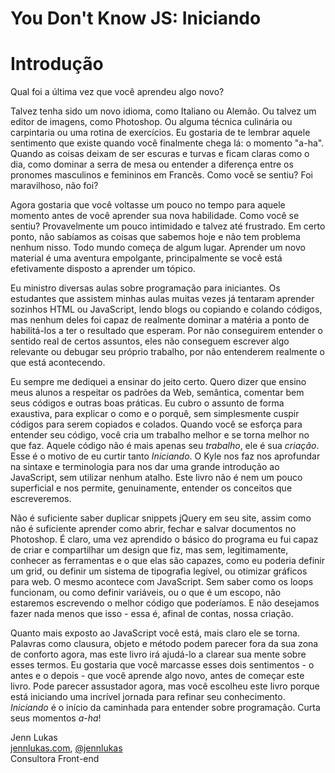 # You Don't Know JS: Iniciando
# Introdução

Qual foi a última vez que você aprendeu algo novo?

Talvez tenha sido um novo idioma, como Italiano ou Alemão. Ou talvez um editor de imagens, como Photoshop. Ou alguma técnica culinária ou carpintaria ou uma rotina de exercícios. Eu gostaria de te lembrar aquele sentimento que existe quando você finalmente chega lá: o momento "a-ha". Quando as coisas deixam de ser escuras e turvas e ficam claras como o dia, como dominar a serra de mesa ou entender a diferença entre os pronomes masculinos e femininos em Francês. Como você se sentiu? Foi maravilhoso, não foi?

Agora gostaria que você voltasse um pouco no tempo para aquele momento antes de você aprender sua nova habilidade. Como você se sentiu? Provavelmente um pouco intimidado e talvez até frustrado. Em certo ponto, não sabíamos as coisas que sabemos hoje e não tem problema nenhum nisso. Todo mundo começa de algum lugar. Aprender um novo material é uma aventura empolgante, principalmente se você está efetivamente disposto a aprender um tópico.

Eu ministro diversas aulas sobre programação para iniciantes. Os estudantes que assistem minhas aulas muitas vezes já tentaram aprender sozinhos HTML ou JavaScript, lendo blogs ou copiando e colando códigos, mas nenhum deles foi capaz de realmente dominar a matéria a ponto de habilitá-los a ter o resultado que esperam. Por não conseguirem entender o sentido real de certos assuntos, eles não conseguem escrever algo relevante ou debugar seu próprio trabalho, por não entenderem realmente o que está acontecendo.

Eu sempre me dediquei a ensinar do jeito certo. Quero dizer que ensino meus alunos a respeitar os padrões da Web, semântica, comentar bem seus códigos e outras boas práticas. Eu cubro o assunto de forma exaustiva, para explicar o como e o porquê, sem simplesmente cuspir códigos para serem copiados e colados. Quando você se esforça para entender seu código, você cria um trabalho melhor e se torna melhor no que faz. Aquele código não é mais apenas seu *trabalho*, ele é sua *criação*. Esse é o motivo de eu curtir tanto *Iniciando*. O Kyle nos faz nos aprofundar na sintaxe e terminologia para nos dar uma grande introdução ao JavaScript, sem utilizar nenhum atalho. Este livro não é nem um pouco superficial e nos permite, genuinamente, entender os conceitos que escreveremos.

Não é suficiente saber duplicar snippets jQuery em seu site, assim como não é suficiente aprender como abrir, fechar e salvar documentos no Photoshop. É claro, uma vez aprendido o básico do programa eu fui capaz de criar e compartilhar um design que fiz, mas sem, legitimamente, conhecer as ferramentas e o que elas são capazes, como eu poderia definir um grid, ou definir um sistema de tipografia legível, ou otimizar gráficos para web. O mesmo acontece com JavaScript. Sem saber como os loops funcionam, ou como definir variáveis, ou o que é um escopo, não estaremos escrevendo o melhor código que poderíamos. E não desejamos fazer nada menos que isso - essa é, afinal de contas, nossa criação.

Quanto mais exposto ao JavaScript você está, mais claro ele se torna. Palavras como clausura, objeto e método podem parecer fora da sua zona de conforto agora, mas este livro irá ajudá-lo a clarear sua mente sobre esses termos. Eu gostaria que você marcasse esses dois sentimentos - o antes e o depois - que você aprende algo novo, antes de começar este livro. Pode parecer assustador agora, mas você escolheu este livro porque está iniciando uma incrível jornada para refinar seu conhecimento. *Iniciando* é o início da caminhada para entender sobre programação. Curta seus momentos *a-ha*!

Jenn Lukas<br>
[jennlukas.com](http://jennlukas.com/), [@jennlukas](https://twitter.com/jennlukas)<br>
Consultora Front-end
